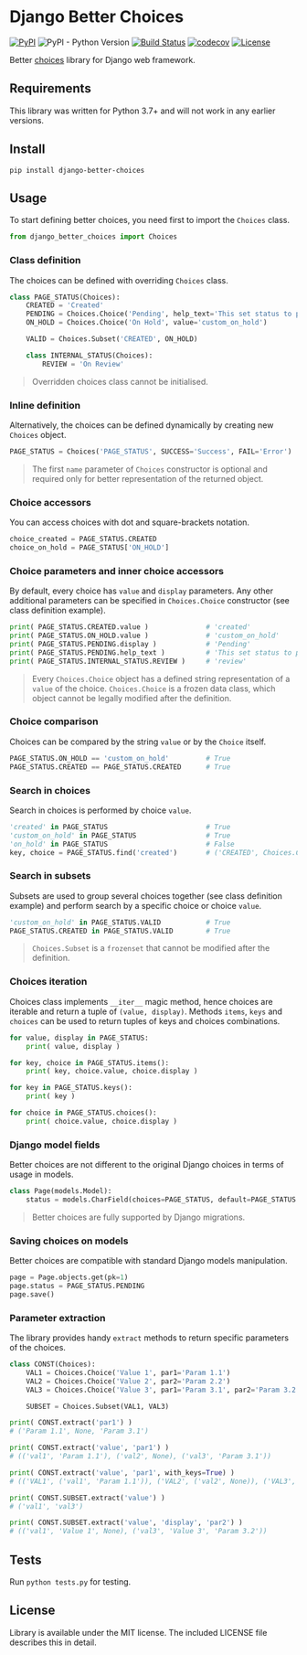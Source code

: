 # Django Better Choices

[![PyPI](https://img.shields.io/pypi/v/django-better-choices)](https://pypi.org/project/django-better-choices)
![PyPI - Python Version](https://img.shields.io/pypi/pyversions/django-better-choices)
[![Build Status](https://travis-ci.org/lokhman/django-better-choices.svg?branch=master)](https://travis-ci.org/lokhman/django-better-choices)
[![codecov](https://codecov.io/gh/lokhman/django-better-choices/branch/master/graph/badge.svg)](https://codecov.io/gh/lokhman/django-better-choices)
[![License](https://img.shields.io/badge/license-MIT-blue.svg)](LICENSE)

Better [choices](https://docs.djangoproject.com/en/3.0/ref/models/fields/#choices) library for Django web framework.

## Requirements
This library was written for Python 3.7+ and will not work in any earlier versions.

## Install

    pip install django-better-choices
    
## Usage
To start defining better choices, you need first to import the `Choices` class.
```python
from django_better_choices import Choices
```

### Class definition
The choices can be defined with overriding `Choices` class.
```python
class PAGE_STATUS(Choices):
    CREATED = 'Created'
    PENDING = Choices.Choice('Pending', help_text='This set status to pending')
    ON_HOLD = Choices.Choice('On Hold', value='custom_on_hold')

    VALID = Choices.Subset('CREATED', ON_HOLD)

    class INTERNAL_STATUS(Choices):
        REVIEW = 'On Review'
```
> Overridden choices class cannot be initialised.

### Inline definition
Alternatively, the choices can be defined dynamically by creating new `Choices` object.
```python
PAGE_STATUS = Choices('PAGE_STATUS', SUCCESS='Success', FAIL='Error')
```
> The first `name` parameter of `Choices` constructor is optional and required only for better representation
> of the returned object.

### Choice accessors
You can access choices with dot and square-brackets notation.
```python
choice_created = PAGE_STATUS.CREATED
choice_on_hold = PAGE_STATUS['ON_HOLD']
```

### Choice parameters and inner choice accessors
By default, every choice has `value` and `display` parameters. Any other additional parameters can be specified
in `Choices.Choice` constructor (see class definition example).
```python
print( PAGE_STATUS.CREATED.value )              # 'created'
print( PAGE_STATUS.ON_HOLD.value )              # 'custom_on_hold'
print( PAGE_STATUS.PENDING.display )            # 'Pending'
print( PAGE_STATUS.PENDING.help_text )          # 'This set status to pending'
print( PAGE_STATUS.INTERNAL_STATUS.REVIEW )     # 'review'
```
> Every `Choices.Choice` object has a defined string representation of a `value` of the choice.
> `Choices.Choice` is a frozen data class, which object cannot be legally modified after the definition.

### Choice comparison
Choices can be compared by the string `value` or by the `Choice` itself.
```python
PAGE_STATUS.ON_HOLD == 'custom_on_hold'         # True
PAGE_STATUS.CREATED == PAGE_STATUS.CREATED      # True
```

### Search in choices
Search in choices is performed by choice `value`.
```python
'created' in PAGE_STATUS                        # True
'custom_on_hold' in PAGE_STATUS                 # True
'on_hold' in PAGE_STATUS                        # False
key, choice = PAGE_STATUS.find('created')       # ('CREATED', Choices.Choice)
```

### Search in subsets
Subsets are used to group several choices together (see class definition example) and perform search by a specific
choice or choice `value`.
```python
'custom_on_hold' in PAGE_STATUS.VALID           # True
PAGE_STATUS.CREATED in PAGE_STATUS.VALID        # True
```
> `Choices.Subset` is a `frozenset` that cannot be modified after the definition.

### Choices iteration
Choices class implements `__iter__` magic method, hence choices are iterable and return a tuple of `(value, display)`.
Methods `items`, `keys` and `choices` can be used to return tuples of keys and choices combinations.
```python
for value, display in PAGE_STATUS:
    print( value, display )

for key, choice in PAGE_STATUS.items():
    print( key, choice.value, choice.display )

for key in PAGE_STATUS.keys():
    print( key )

for choice in PAGE_STATUS.choices():
    print( choice.value, choice.display )
```

### Django model fields
Better choices are not different to the original Django choices in terms of usage in models.
```python
class Page(models.Model):
    status = models.CharField(choices=PAGE_STATUS, default=PAGE_STATUS.CREATED)
```
> Better choices are fully supported by Django migrations.

### Saving choices on models
Better choices are compatible with standard Django models manipulation.
```python
page = Page.objects.get(pk=1)
page.status = PAGE_STATUS.PENDING
page.save()
```

### Parameter extraction
The library provides handy `extract` methods to return specific parameters of the choices.
```python
class CONST(Choices):
    VAL1 = Choices.Choice('Value 1', par1='Param 1.1')
    VAL2 = Choices.Choice('Value 2', par2='Param 2.2')
    VAL3 = Choices.Choice('Value 3', par1='Param 3.1', par2='Param 3.2')

    SUBSET = Choices.Subset(VAL1, VAL3)

print( CONST.extract('par1') )
# ('Param 1.1', None, 'Param 3.1')

print( CONST.extract('value', 'par1') )
# (('val1', 'Param 1.1'), ('val2', None), ('val3', 'Param 3.1'))

print( CONST.extract('value', 'par1', with_keys=True) )
# (('VAL1', ('val1', 'Param 1.1')), ('VAL2', ('val2', None)), ('VAL3', ('val3', 'Param 3.1')))

print( CONST.SUBSET.extract('value') )
# ('val1', 'val3')

print( CONST.SUBSET.extract('value', 'display', 'par2') )
# (('val1', 'Value 1', None), ('val3', 'Value 3', 'Param 3.2'))
```

## Tests
Run `python tests.py` for testing.

## License
Library is available under the MIT license. The included LICENSE file describes this in detail.
